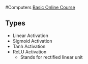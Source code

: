 #Computers 
[Basic Online Course](https://vincent-maladiere.github.io/modern-computer-vision-with-pytorch.html)
## Types
* Linear Activation
* Sigmoid Activation
* Tanh Activation
* ReLU Activation
	* Stands for rectified linear unit